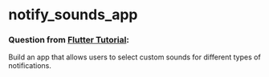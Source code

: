 # notify_sounds_app

### Question from [Flutter Tutorial](https://flutter-tutorial.net/notification/questions-for-practice-8/):
Build an app that allows users to select custom sounds for different types of notifications.

